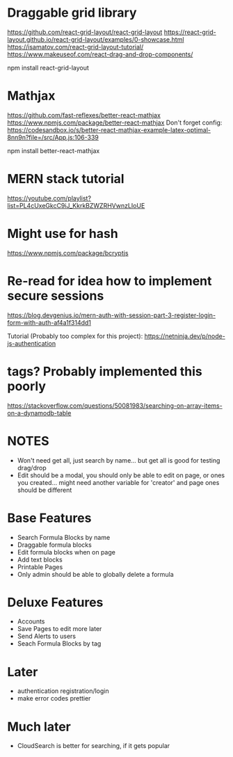 # Draggable grid library
https://github.com/react-grid-layout/react-grid-layout
https://react-grid-layout.github.io/react-grid-layout/examples/0-showcase.html
https://isamatov.com/react-grid-layout-tutorial/
https://www.makeuseof.com/react-drag-and-drop-components/

npm install react-grid-layout

# Mathjax

https://github.com/fast-reflexes/better-react-mathjax 
https://www.npmjs.com/package/better-react-mathjax
Don't forget config:
https://codesandbox.io/s/better-react-mathjax-example-latex-optimal-8nn9n?file=/src/App.js:106-339

npm install better-react-mathjax


# MERN stack tutorial 
 https://youtube.com/playlist?list=PL4cUxeGkcC9iJ_KkrkBZWZRHVwnzLIoUE

# Might use for hash
https://www.npmjs.com/package/bcryptjs

# Re-read for idea how to implement secure sessions
https://blog.devgenius.io/mern-auth-with-session-part-3-register-login-form-with-auth-af4a1f314dd1

Tutorial (Probably too complex for this project): https://netninja.dev/p/node-js-authentication 

# tags? Probably implemented this poorly
https://stackoverflow.com/questions/50081983/searching-on-array-items-on-a-dynamodb-table

# NOTES
- Won't need get all, just search by name... but get all is good for testing drag/drop
- Edit should be a modal, you should only be able to edit on page, or ones you created... might need another variable for 'creator' and page ones should be different

# Base Features
- Search Formula Blocks by name
- Draggable formula blocks
- Edit formula blocks when on page
- Add text blocks
- Printable Pages
- Only admin should be able to globally delete a formula


# Deluxe Features
- Accounts
- Save Pages to edit more later
- Send Alerts to users
- Seach Formula Blocks by tag


# Later
- authentication registration/login
- make error codes prettier 

# Much later
- CloudSearch is better for searching, if it gets popular


